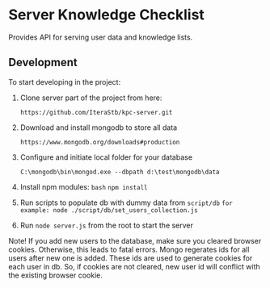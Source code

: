 Server Knowledge Checklist
==========================

Provides API for serving user data and knowledge lists.

## Development

To start developing in the project:

1. Clone server part of the project from here:

    `https://github.com/IteraStb/kpc-server.git`
    
2. Download and install mongodb to store all data
    
    `https://www.mongodb.org/downloads#production`
   
3. Configure and initiate local folder for your database

    `C:\mongodb\bin\mongod.exe --dbpath d:\test\mongodb\data`
  
4. Install npm modules:
    `bash`
    `npm install`
        
5. Run scripts to populate db with dummy data from 
    `script/db`
    `for example: node ./script/db/set_users_collection.js`
    
6. Run `node server.js` from the root to start the server

Note!
If you add new users to the database, make sure you cleared browser cookies. Otherwise, this leads to fatal errors.
Mongo regerates ids for all users after new one is added. These ids are used to generate cookies for each user in db. 
So, if cookies are not cleared, new user id will conflict with the existing browser cookie. 
